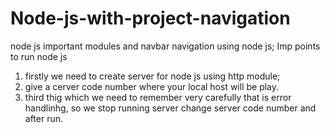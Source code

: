 # Node-js-with-project-navigation

node js important modules and navbar navigation using node js;
Imp points to run node js
1. firstly we need to create server for node js using http module;
2. give a cerver code number where your local host will be play.
3. third thig which we need to remember very carefully that is error handlinhg, so we stop running server change server code number and after run.
